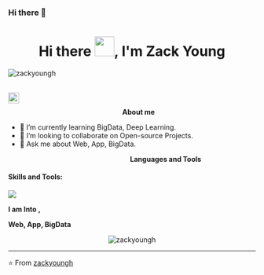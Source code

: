 ### Hi there 👋

<h1 align="center">Hi there <img src="https://github.com/zackyoungh/zackyoungh/blob/master/Assets/Hi.gif" width="40px">, I'm Zack Young</h1>
<p align="left"> <img src="https://komarev.com/ghpvc/?username=zackyoungh" alt="zackyoungh" /> </p>
<br />
<a href="https://github.com/zackyoungh">
  <img align="left" alt="Zackyoung's Github" width="22px" src="https://cdn.jsdelivr.net/npm/simple-icons@v3/icons/github.svg" />
</a>
<br />



&nbsp;&nbsp;&nbsp;&nbsp;&nbsp;&nbsp;&nbsp;&nbsp;&nbsp;&nbsp;&nbsp;&nbsp;&nbsp;&nbsp;&nbsp;&nbsp;&nbsp;&nbsp;&nbsp;&nbsp;&nbsp;&nbsp;&nbsp;&nbsp;&nbsp;&nbsp;&nbsp;&nbsp;&nbsp;&nbsp;&nbsp;&nbsp;&nbsp;&nbsp;&nbsp;&nbsp;&nbsp;&nbsp;&nbsp;&nbsp;&nbsp;&nbsp;&nbsp;&nbsp;&nbsp;&nbsp;&nbsp;&nbsp;&nbsp;&nbsp;&nbsp;&nbsp;&nbsp;&nbsp;&nbsp;&nbsp;&nbsp;&nbsp;&nbsp;<b>About me</b> <br>

[//]: # (- <img src ="https://s3.amazonaws.com/pix.iemoji.com/images/emoji/apple/ios-12/256/boy-light-skin-tone.png" height= 15px width = 15px> I am .)
[//]: # (- 🔭 I’m currently pursuing my Bachelor of Technology in Computer Science and Engineering&#40;B.Tech. CSE&#41;.)
- 🌱 I’m currently learning BigData, Deep Learning.
- 👯 I’m looking to collaborate on Open-source Projects.
- 💬 Ask me about Web, App, BigData.

&nbsp;&nbsp;&nbsp;&nbsp;&nbsp;&nbsp;&nbsp;&nbsp;&nbsp;&nbsp;&nbsp;&nbsp;&nbsp;&nbsp;&nbsp;&nbsp;&nbsp;&nbsp;&nbsp;&nbsp;&nbsp;&nbsp;&nbsp;&nbsp;&nbsp;&nbsp;&nbsp;&nbsp;&nbsp;&nbsp;&nbsp;&nbsp;&nbsp;&nbsp;&nbsp;&nbsp;&nbsp;&nbsp;&nbsp;&nbsp;&nbsp;&nbsp;&nbsp;&nbsp;&nbsp;&nbsp;&nbsp;&nbsp;&nbsp;&nbsp;&nbsp;&nbsp;&nbsp;&nbsp;&nbsp;&nbsp;&nbsp;&nbsp;&nbsp;&nbsp;&nbsp;&nbsp;&nbsp;<b>Languages and Tools</b> <br>

<h4>Skills and Tools: </h4>
<a href="https://skillicons.dev">
<img src="https://skillicons.dev/icons?i=spring,java,kotlin,scala,kafka,redis,cpp,cs,py,flask,rabbitmq,go,prometheus,regex,html,css,js,nodejs,react,redux,ts,vue,linux,git,kubernetes,docker,rabbit" />
</a>


**I am Into ,**

**Web, App, BigData**
<br />
<p align="center"> <img src="https://github-readme-stats.vercel.app/api?username=zackyoungh&show_icons=true&theme=dark" alt="zackyoungh" /> 
</p>

---
⭐️ From [zackyoungh](https://github.com/zackyoungh)
